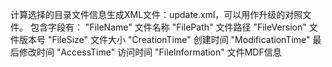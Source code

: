 计算选择的目录文件信息生成XML文件：update.xml，可以用作升级的对照文件。
包含字段有：
"FileName" 文件名称
"FilePath" 文件路径
"FileVersion" 文件版本号
"FileSize"  文件大小
"CreationTime" 创建时间
"ModificationTime" 最后修改时间
"AccessTime" 访问时间
"FileInformation" 文件MDF信息
